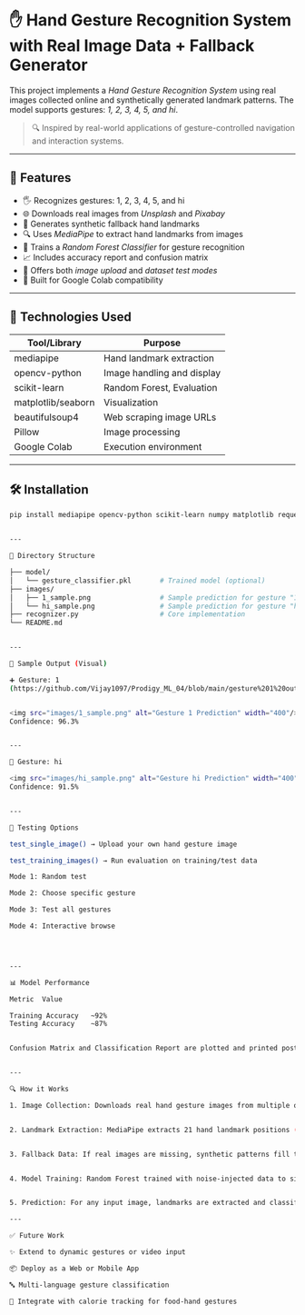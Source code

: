 # ✋ Hand Gesture Recognition System with Real Image Data + Fallback Generator

This project implements a *Hand Gesture Recognition System* using real images collected online and synthetically generated landmark patterns. The model supports gestures: *1, 2, 3, 4, 5, and hi*.

> 🔍 Inspired by real-world applications of gesture-controlled navigation and interaction systems.

---

## 🚀 Features

- 🖐 Recognizes gestures: 1, 2, 3, 4, 5, and hi
- 🌐 Downloads real images from *Unsplash* and *Pixabay*
- 🎨 Generates synthetic fallback hand landmarks
- 🔍 Uses *MediaPipe* to extract hand landmarks from images
- 🤖 Trains a *Random Forest Classifier* for gesture recognition
- 📈 Includes accuracy report and confusion matrix
- 🧪 Offers both *image upload* and *dataset test modes*
- 🔗 Built for Google Colab compatibility

---

## 🧠 Technologies Used

| Tool/Library        | Purpose                     |
|---------------------|-----------------------------|
| mediapipe         | Hand landmark extraction    |
| opencv-python     | Image handling and display  |
| scikit-learn      | Random Forest, Evaluation   |
| matplotlib/seaborn| Visualization               |
| beautifulsoup4    | Web scraping image URLs     |
| Pillow            | Image processing            |
| Google Colab      | Execution environment       |

---

## 🛠 Installation

```bash
pip install mediapipe opencv-python scikit-learn numpy matplotlib requests pillow beautifulsoup4 seaborn


---

📁 Directory Structure

├── model/
│   └── gesture_classifier.pkl       # Trained model (optional)
├── images/
│   ├── 1_sample.png                 # Sample prediction for gesture "1"
│   └── hi_sample.png                # Sample prediction for gesture "hi"
├── recognizer.py                    # Core implementation
└── README.md


---

📸 Sample Output (Visual)

➕ Gesture: 1
(https://github.com/Vijay1097/Prodigy_ML_04/blob/main/gesture%201%20output.jpg)


<img src="images/1_sample.png" alt="Gesture 1 Prediction" width="400"/>Prediction: 1
Confidence: 96.3%


---

👋 Gesture: hi

<img src="images/hi_sample.png" alt="Gesture hi Prediction" width="400"/>Prediction: hi
Confidence: 91.5%


---

🧪 Testing Options

test_single_image() → Upload your own hand gesture image

test_training_images() → Run evaluation on training/test data

Mode 1: Random test

Mode 2: Choose specific gesture

Mode 3: Test all gestures

Mode 4: Interactive browse




---

📊 Model Performance

Metric	Value

Training Accuracy	~92%
Testing Accuracy	~87%


Confusion Matrix and Classification Report are plotted and printed post-training.


---

🔍 How it Works

1. Image Collection: Downloads real hand gesture images from multiple online sources using keyword search.


2. Landmark Extraction: MediaPipe extracts 21 hand landmark positions (x, y, z).


3. Fallback Data: If real images are missing, synthetic patterns fill the gap using finger-tip templates.


4. Model Training: Random Forest trained with noise-injected data to simulate realistic performance.


5. Prediction: For any input image, landmarks are extracted and classified into one of six gestures.

---

✅ Future Work

✨ Extend to dynamic gestures or video input

📦 Deploy as a Web or Mobile App

🔤 Multi-language gesture classification

🥗 Integrate with calorie tracking for food-hand gestures
